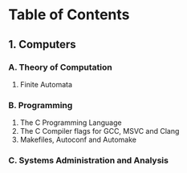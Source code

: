 # Table of Contents

## 1. Computers 

### A. Theory of Computation
1. Finite Automata

### B. Programming
1. The C Programming Language
2. The C Compiler flags for GCC, MSVC and Clang
3. Makefiles, Autoconf and Automake

### C. Systems Administration and Analysis
